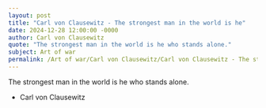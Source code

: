 ```yaml
---
layout: post
title: "Carl von Clausewitz - The strongest man in the world is he"
date: 2024-12-28 12:00:00 -0000
author: Carl von Clausewitz
quote: "The strongest man in the world is he who stands alone."
subject: Art of war
permalink: /Art of war/Carl von Clausewitz/Carl von Clausewitz - The strongest man in the world is he
---
```


The strongest man in the world is he who stands alone.

- Carl von Clausewitz
